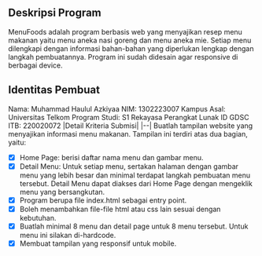 ## Deskripsi Program
MenuFoods adalah program berbasis web yang menyajikan resep menu makanan yaitu menu aneka nasi goreng dan menu aneka mie. Setiap menu dilengkapi dengan informasi bahan-bahan yang diperlukan lengkap dengan langkah pembuatannya. Program ini sudah didesain agar responsive di berbagai device.
## Identitas Pembuat
Nama: Muhammad Haulul Azkiyaa
NIM: 1302223007
Kampus Asal: Universitas Telkom
Program Studi: S1 Rekayasa Perangkat Lunak
ID GDSC ITB: 220020072
|Detail Kriteria Submisi|
|--|
Buatlah tampilan website yang menyajikan informasi menu makanan. Tampilan ini terdiri atas dua bagian, yaitu: 
 - [x] Home Page: berisi daftar nama menu dan gambar menu.
 - [x] Detail Menu: Untuk setiap menu, sertakan halaman dengan gambar
       menu yang lebih besar dan minimal terdapat langkah pembuatan menu
       tersebut. Detail Menu dapat diakses dari Home Page dengan
       mengeklik menu yang bersangkutan.
 - [x] Program berupa file index.html sebagai entry point.
 - [x] Boleh menambahkan file-file html atau css lain sesuai dengan
       kebutuhan.
 - [x] Buatlah minimal 8 menu dan detail page untuk 8 menu tersebut. Untuk menu ini silakan di-hardcode. 
 - [x] Membuat tampilan yang responsif untuk mobile.
